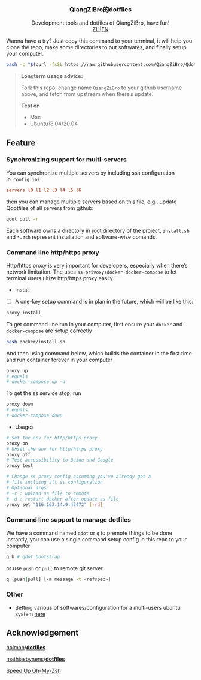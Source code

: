 <p align="center">
  <h3 align="center">QiangZiBro的dotfiles</h3>
  <p align="center">
   Development tools and dotfiles of QiangZiBro, have fun!
  </br>
    <a href="README_zh.md">ZH</a>|<a href="README.md">EN</a>
  </p>
</p>
Wanna have a try? Just copy this command to your terminal, it will help you clone the repo, make some directories to put softwares, and finally setup your computer.

```bash
bash -c "$(curl -fsSL https://raw.githubusercontent.com/QiangZiBro/Qdotfiles/master/scripts/bootstrap.sh)"
```

> **Longterm usage advice:**
>
> Fork this repo, change name `QiangZiBro` to your github username above, and fetch from upstream when there’s update.
>
> **Test on**
>
> - Mac
> - Ubuntu18.04/20.04



## Feature

### Synchronizing support for multi-servers

You can synchronize multiple servers by including ssh configuration in`_config.ini` 

```ini
servers l0 l1 l2 l3 l4 l5 l6
```

then you can manage multiple servers based on this file, e.g., update Qdotfiles of all servers from github:

```bash
qdot pull -r
```

Each software owns a directory in root directory of the project, `install.sh` and `*.zsh` represent installation and software-wise comands.

### Command line http/https proxy

Http/https proxy is very important for developers, especially when there’s network limitation. The uses `ss+privoxy+docker+docker-compose` to let terminal users ultize http/https proxy easily. 

- Install

- [ ] A one-key setup command is in plan in the future, which will be like this:

```bash
proxy install
```

To get command line run in your computer, first ensure your `docker` and `docker-compose` are setup correctly

```bash
bash docker/install.sh
```

And then using command below, which builds the container in the first time and run container forever in your computer

```bash
proxy up
# equals 
# docker-compose up -d
```

To get the ss service stop, run

```bash
proxy down
# equals 
# docker-compose down
```



- Usages

```bash
# Set the env for http/https proxy
proxy on 
# Unset the env for http/https proxy
proxy off
# Test accessibility to Baidu and Google
proxy test

# Change ss proxy config assuming you've already got a
# file incluing all ss configuration
# Optional args:
# -r : upload ss file to remote
# -d : restart docker after update ss file
proxy set "116.163.14.9:45472" [-rd]
```



### Command line support to manage dotfiles

We have a command named `qdot` or `q` to premote things to be done instantly, you can use a single command setup config in this repo to your computer

```bash
q b # qdot bootstrap
```

or use  `push`  or  `pull`  to remote git server

```bash
q [push|pull] [-m message -t <refspec>]
```

### Other

- Setting various of softwares/configuration for a multi-users ubuntu system [here](scripts/init_a_fresh_ubuntu)

## Acknowledgement

[holman](https://github.com/holman)/**[dotfiles](https://github.com/holman/dotfiles)**

 [mathiasbynens](https://github.com/mathiasbynens)/**[dotfiles](https://github.com/mathiasbynens/dotfiles)**

 [Speed Up Oh-My-Zsh](https://bennycwong.github.io/post/speeding-up-oh-my-zsh/)

